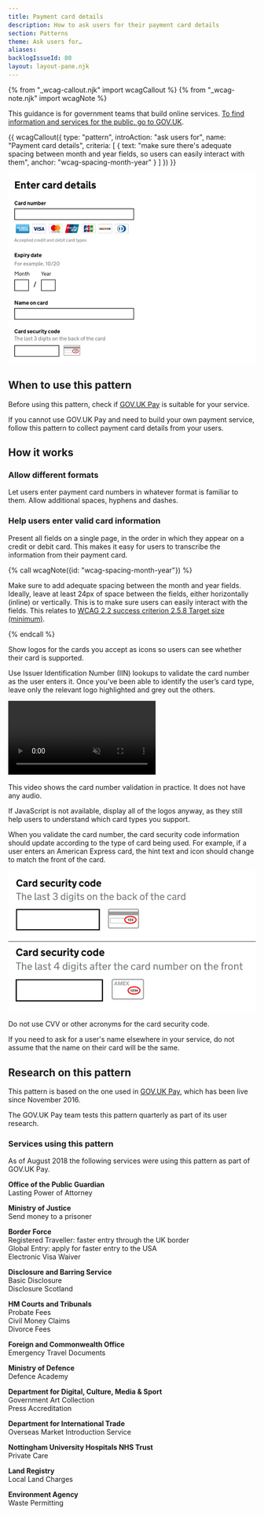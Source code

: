 ```yaml
---
title: Payment card details
description: How to ask users for their payment card details
section: Patterns
theme: Ask users for…
aliases:
backlogIssueId: 80
layout: layout-pane.njk
---
```


{% from "_wcag-callout.njk" import wcagCallout %}
{% from "_wcag-note.njk" import wcagNote %}

This guidance is for government teams that build online services. [To find information and services for the public, go to GOV.UK](https://www.gov.uk/).

{{ wcagCallout({
  type: "pattern",
  introAction: "ask users for",
  name: "Payment card details",
  criteria: [
    {
      text: "make sure there's adequate spacing between month and year fields, so users can easily interact with them",
      anchor: "wcag-spacing-month-year"
    }
  ]
}) }}

![A form entitled enter card details which asks for a card number, an expiry date, a name on the card and the card security code.](enter-card-details.jpg)

## When to use this pattern

Before using this pattern, check if [GOV.UK Pay](https://www.payments.service.gov.uk/) is suitable for your service.

If you cannot use GOV.UK Pay and need to build your own payment service, follow this pattern to collect payment card details from your users.

## How it works

### Allow different formats

Let users enter payment card numbers in whatever format is familiar to them. Allow additional spaces, hyphens and dashes.

### Help users enter valid card information

Present all fields on a single page, in the order in which they appear on a credit or debit card. This makes it easy for users to transcribe the information from their payment card.

{% call wcagNote({id: "wcag-spacing-month-year"}) %}

<p>Make sure to add adequate spacing between the month and year fields. Ideally, leave at least 24px of space between the fields, either horizontally (inline) or vertically. This is to make sure users can easily interact with the fields. This relates to <a href="https://www.w3.org/WAI/WCAG22/Understanding/target-size-minimum.html">WCAG 2.2 success criterion 2.5.8 Target size (minimum)</a>.</p>
{% endcall %}

Show logos for the cards you accept as icons so users can see whether their card is supported.

Use Issuer Identification Number (IIN) lookups to validate the card number as the user enters it. Once you’ve been able to identify the user’s card type, leave only the relevant logo highlighted and grey out the others.

<div class="app-video">
  <video class="app-video__player" aria-labelledby="card-number-video-description" controls muted>
    <source src="card-number.mp4" type="video/mp4">
  </video>
  <p class="app-video__description" id="card-number-video-description">
    This video shows the card number validation in practice. It does not have any audio.
  </p>
</div>

If JavaScript is not available, display all of the logos anyway, as they still help users to understand which card types you support.

When you validate the card number, the card security code information should update according to the type of card being used. For example, if a user enters an American Express card, the hint text and icon should change to match the front of the card.

![2 different images of a card security code input, one above the other. The top image shows an input where the security code is the last 3 digits on the back of the card, with hint text and an icon showing that. The bottom image shows an input where the security code is the last 4 digits after the card number on the front, with hint text and an icon showing that.](card-security-code.jpg)

Do not use CVV or other acronyms for the card security code.

If you need to ask for a user's name elsewhere in your service, do not assume that the name on their card will be the same.

## Research on this pattern

This pattern is based on the one used in [GOV.UK Pay](https://www.payments.service.gov.uk/), which has been live since November 2016.

The GOV.UK Pay team tests this pattern quarterly as part of its user research.

### Services using this pattern

As of August 2018 the following services were using this pattern as part of GOV.UK Pay.

**Office of the Public Guardian**<br>
Lasting Power of Attorney

**Ministry of Justice**<br>
Send money to a prisoner

**Border Force**<br>
Registered Traveller: faster entry through the UK border<br>
Global Entry: apply for faster entry to the USA<br>
Electronic Visa Waiver

**Disclosure and Barring Service**<br>
Basic Disclosure<br>
Disclosure Scotland

**HM Courts and Tribunals**<br>
Probate Fees<br>
Civil Money Claims<br>
Divorce Fees

**Foreign and Commonwealth Office**<br>
Emergency Travel Documents

**Ministry of Defence**<br>
Defence Academy

**Department for Digital, Culture, Media & Sport**<br>
Government Art Collection<br>
Press Accreditation

**Department for International Trade**<br>
Overseas Market Introduction Service

**Nottingham University Hospitals NHS Trust**<br>
Private Care

**Land Registry**<br>
Local Land Charges

**Environment Agency**<br>
Waste Permitting
